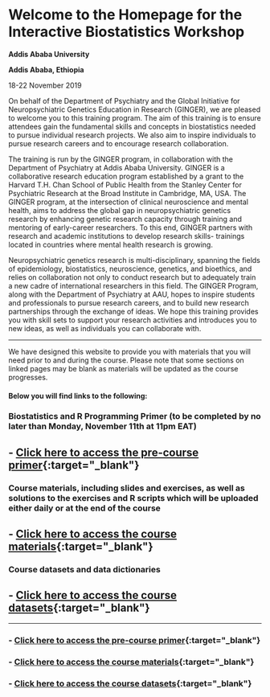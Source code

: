 # Welcome to the Homepage for the Interactive Biostatistics Workshop


**Addis Ababa University**

**Addis Ababa, Ethiopia**

18-22 November 2019


On behalf of the Department of Psychiatry and the Global Initiative for Neuropsychiatric Genetics Education in Research (GINGER), we are pleased to welcome you to this training program. The aim of this training is to ensure attendees gain the fundamental skills and concepts in biostatistics needed to pursue individual research projects. We also aim to inspire individuals to pursue research careers and to encourage research collaboration. 


The training is run by the GINGER program, in collaboration with the Department of Psychiatry at Addis Ababa University. GINGER is a collaborative research education program established by a grant to the Harvard T.H. Chan School of Public Health from the Stanley Center for Psychiatric Research at the Broad Institute in Cambridge, MA, USA. The GINGER program, at the intersection of clinical neuroscience and mental health, aims to address the global gap in neuropsychiatric genetics research by enhancing genetic research capacity through training and mentoring of early-career researchers. To this end, GINGER partners with research and academic institutions to develop research skills- trainings located in countries where mental health research is growing. 


Neuropsychiatric genetics research is multi-disciplinary, spanning the fields of epidemiology, biostatistics, neuroscience, genetics, and bioethics, and relies on collaboration not only to conduct research but to adequately train a new cadre of international researchers in this field. The GINGER Program, along with the Department of Psychiatry at AAU, hopes to inspire students and professionals to pursue research careers, and to build new research partnerships through the exchange of ideas. We hope this training provides you with skill sets to support your research activities and introduces you to new ideas, as well as individuals you can collaborate with.

----------------------------------------------------------------------------------------------------------------------------


We have designed this website to provide you with materials that you will need prior to and during the course. Please note that some sections on linked pages may be blank as materials will be updated as the course progresses. 


#### Below you will find links to the following:

### Biostatistics and R Programming Primer (to be completed by no later than **Monday, November 11th at 11pm EAT**)
## - [Click here to access the pre-course primer](https://ginger-hsph.github.io/AAU-Training-2019/primer){:target="_blank"}

### Course materials, including slides and exercises, as well as solutions to the exercises and R scripts which will be uploaded either daily or at the end of the course
## - [Click here to access the course materials](https://ginger-hsph.github.io/AAU-Training-2019/coursematerials){:target="_blank"}

### Course datasets and data dictionaries
## - [Click here to access the course datasets](https://ginger-hsph.github.io/AAU-Training-2019/datasets){:target="_blank"}

----------------------------------------------------------------------------------------------------------------------------


### - [Click here to access the pre-course primer](https://ginger-hsph.github.io/AAU-Training-2019/primer){:target="_blank"}

### - [Click here to access the course materials](https://ginger-hsph.github.io/AAU-Training-2019/coursematerials){:target="_blank"}

### - [Click here to access the course datasets](https://ginger-hsph.github.io/AAU-Training-2019/datasets){:target="_blank"}

